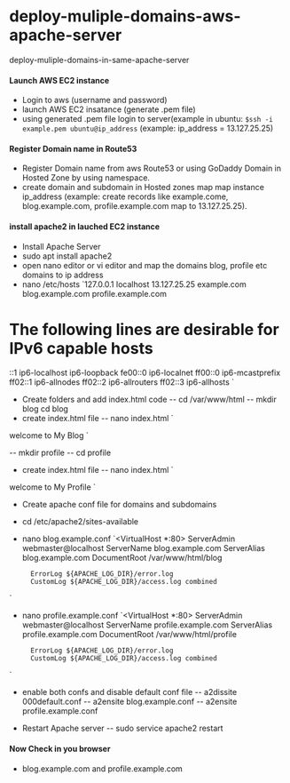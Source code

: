 # deploy-muliple-domains-aws-apache-server
deploy-muliple-domains-in-same-apache-server


#### Launch AWS EC2 instance
- Login to aws (username and password)
- launch AWS EC2 insatance (generate .pem file)
- using generated .pem file login to server(example in ubuntu: `$ssh -i example.pem ubuntu@ip_address` (example: ip_address = 13.127.25.25)

#### Register Domain name in Route53
- Register Domain name from aws Route53 or using GoDaddy Domain in Hosted Zone by using namespace.
- create domain and subdomain in Hosted zones map map instance ip_address (example: create records like example.come, blog.example.com, profile.example.com map to 13.127.25.25).

#### install apache2 in lauched EC2 instance
- Install Apache Server
- sudo apt install apache2
- open nano editor or vi editor and map the domains blog, profile etc domains to ip address
- nano /etc/hosts
`127.0.0.1 localhost
13.127.25.25 example.com blog.example.com profile.example.com

# The following lines are desirable for IPv6 capable hosts
::1 ip6-localhost ip6-loopback
fe00::0 ip6-localnet
ff00::0 ip6-mcastprefix
ff02::1 ip6-allnodes
ff02::2 ip6-allrouters
ff02::3 ip6-allhosts
`
- Create folders and add index.html code
 -- cd /var/www/html
 -- mkdir blog
 cd blog
 - create index.html file
 -- nano index.html
 `<html>
  <body>
    welcome to My Blog
  </body>
 </html>`
 
 -- mkdir profile
 -- cd profile
  - create index.html file
 -- nano index.html
 `<html>
  <body>
    welcome to My Profile
  </body>
 </html>`
 
- Create apache conf file for domains and subdomains
- cd /etc/apache2/sites-available
- nano blog.example.conf
`<VirtualHost *:80>
        ServerAdmin webmaster@localhost
	      ServerName blog.example.com
	      ServerAlias blog.example.com
        DocumentRoot /var/www/html/blog

        ErrorLog ${APACHE_LOG_DIR}/error.log
        CustomLog ${APACHE_LOG_DIR}/access.log combined
</VirtualHost>`
- nano profile.example.conf
`<VirtualHost *:80>
        ServerAdmin webmaster@localhost
	      ServerName profile.example.com
	      ServerAlias profile.example.com
        DocumentRoot /var/www/html/profile

        ErrorLog ${APACHE_LOG_DIR}/error.log
        CustomLog ${APACHE_LOG_DIR}/access.log combined
</VirtualHost>`

- enable both confs and disable default conf file
 -- a2dissite 000default.conf
 -- a2ensite blog.example.conf
 -- a2ensite profile.example.conf
 
 - Restart Apache server
 -- sudo service apache2 restart
 
 #### Now Check in you browser
 - blog.example.com and profile.example.com



